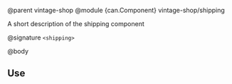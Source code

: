 @parent vintage-shop
@module {can.Component} vintage-shop/shipping <shipping>

A short description of the shipping component

@signature `<shipping>`

@body

## Use

